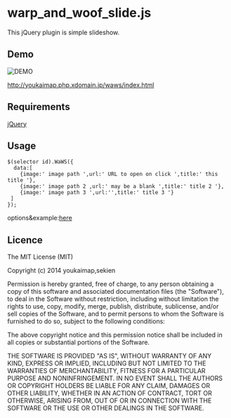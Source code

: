 warp_and_woof_slide.js
===================

This jQuery plugin is simple slideshow.

Demo
---------------------------------

![DEMO](http://youkaimap.php.xdomain.jp/waws/ss.gif "screen shot")

<http://youkaimap.php.xdomain.jp/waws/index.html>

Requirements
---------------------------------

[jQuery](http://jquery.com/ "jQuery")

Usage
---------------------------------

    $(selector id).WaWS({
      data:[
        {image:' image path ',url:' URL to open on click ',title:' this title '},
        {image:' image path 2 ,url:' may be a blank ',title:' title 2 '},
        {image:' image path 3 ',url:'',title:' title 3 '}
     ]
    });

options&amp;example:[here](http://youkaimap.php.xdomain.jp/waws/index.html "usage")

Licence
---------------------------------
The MIT License (MIT)

Copyright (c) 2014 youkaimap,sekien

Permission is hereby granted, free of charge, to any person obtaining a copy
of this software and associated documentation files (the "Software"), to deal
in the Software without restriction, including without limitation the rights
to use, copy, modify, merge, publish, distribute, sublicense, and/or sell
copies of the Software, and to permit persons to whom the Software is
furnished to do so, subject to the following conditions:

The above copyright notice and this permission notice shall be included in all
copies or substantial portions of the Software.

THE SOFTWARE IS PROVIDED "AS IS", WITHOUT WARRANTY OF ANY KIND, EXPRESS OR
IMPLIED, INCLUDING BUT NOT LIMITED TO THE WARRANTIES OF MERCHANTABILITY,
FITNESS FOR A PARTICULAR PURPOSE AND NONINFRINGEMENT. IN NO EVENT SHALL THE
AUTHORS OR COPYRIGHT HOLDERS BE LIABLE FOR ANY CLAIM, DAMAGES OR OTHER
LIABILITY, WHETHER IN AN ACTION OF CONTRACT, TORT OR OTHERWISE, ARISING FROM,
OUT OF OR IN CONNECTION WITH THE SOFTWARE OR THE USE OR OTHER DEALINGS IN THE
SOFTWARE.
